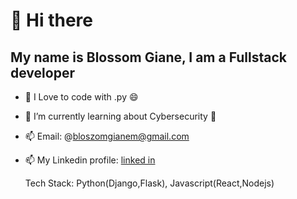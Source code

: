 # 👋 Hi there 
## My name is Blossom Giane, I am a Fullstack developer
- 👀 I Love to code with .py 😄
- 🌱 I’m currently learning about Cybersecurity 🔐 
- 📫 Email: @bloszomgianem@gmail.com
- 📫 My Linkedin profile: [linked in](www.linkedin.com/in/blossom-giane-0628b9221) 

  Tech Stack: Python(Django,Flask), Javascript(React,Nodejs)
 

<!---
Bloszom/Bloszom is a ✨ special ✨ repository because its `README.md` (this file) appears on your GitHub profile.
You can click the Preview link to take a look at your changes.
--->

